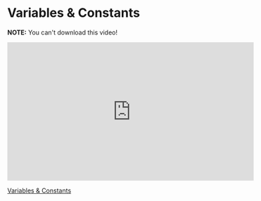 # Variables & Constants

**NOTE:** You can't download this video!

<iframe width="560" height="315" src="https://www.youtube.com/embed/Ak7qHcxpaSM?rel=0&modestbranding=1" frameborder="0" allowfullscreen></iframe><p><a href="https://www.youtube.com/watch?v=Ak7qHcxpaSM">Variables & Constants</a></p>


